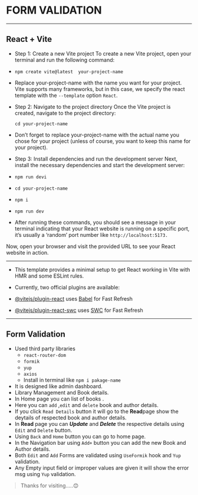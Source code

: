 # FORM VALIDATION

---

## React + Vite

- Step 1: Create a new Vite project
  To create a new Vite project, open your terminal and run the following command:

- `npm create vite@latest  your-project-name `
- Replace your-project-name with the name you want for your project. Vite supports many frameworks, but in this case, we specify the react template with the `--template` option `React`.

- Step 2: Navigate to the project directory
  Once the Vite project is created, navigate to the project directory:

  `cd your-project-name`

- Don’t forget to replace your-project-name with the actual name you chose for your project (unless of course, you want to keep this name for your project).

- Step 3: Install dependencies and run the development server
  Next, install the necessary dependencies and start the development server:

- `npm run devi`

- `cd your-project-name`
- `npm i`
- `npm run dev`
- After running these commands, you should see a message in your terminal indicating that your React website is running on a specific port, it’s usually a ‘random’ port number like `http://localhost:5173.`

Now, open your browser and visit the provided URL to see your React website in action.

---

- This template provides a minimal setup to get React working in Vite with HMR and some ESLint rules.

- Currently, two official plugins are available:

- [@vitejs/plugin-react](https://github.com/vitejs/vite-plugin-react/blob/main/packages/plugin-react/README.md) uses [Babel](https://babeljs.io/) for Fast Refresh
- [@vitejs/plugin-react-swc](https://github.com/vitejs/vite-plugin-react-swc) uses [SWC](https://swc.rs/) for Fast Refresh

---

## Form Validation

- Used third party libraries
  - `react-router-dom`
  - `formik`
  - `yup`
  - `axios`
  - Install in terminal like `npm i pakage-name`
- It is designed like admin dashboard.
- Library Management and Book details.
- In Home page you can list of books .
- Here you can `add` ,`edit` and `delete` book and author details.
- If you click `Read Details` button it will go to the **Read**page show the deytails of respected book and author details.
- In **Read** page you can **_Update_** and **_Delete_** the respective details using `Edit` and `Delete` button.
- Using `Back` and `Home` button you can go to home page.
- In the Navigation bar using `Add+` button you can add the new Book and Author details.
- Both `Edit` and `Add` Forms are validated using `UseFormik` hook and `Yup` validation.
- Any Empty input field or improper values are given it will show the error msg using `Yup` validation.

> Thanks for visiting.....😊

